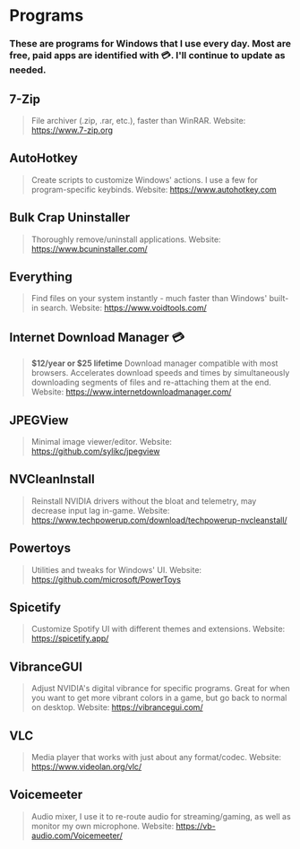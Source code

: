 # Programs

### These are programs for Windows that I use every day. Most are free, paid apps are identified with 💳. I'll continue to update as needed.

## 7-Zip
> File archiver (.zip, .rar, etc.), faster than WinRAR.
> Website: https://www.7-zip.org

## AutoHotkey
> Create scripts to customize Windows' actions. I use a few for program-specific keybinds.
> Website: https://www.autohotkey.com

## Bulk Crap Uninstaller
> Thoroughly remove/uninstall applications.
> Website: https://www.bcuninstaller.com/

## Everything
> Find files on your system instantly - much faster than Windows' built-in search.
> Website: https://www.voidtools.com/

## Internet Download Manager 💳
> __$12/year or $25 lifetime__
> Download manager compatible with most browsers. Accelerates download speeds and times by simultaneously downloading segments of files and re-attaching them at the end.
> Website: https://www.internetdownloadmanager.com/

## JPEGView
> Minimal image viewer/editor.
> Website: https://github.com/sylikc/jpegview

## NVCleanInstall
> Reinstall NVIDIA drivers without the bloat and telemetry, may decrease input lag in-game.
> Website: https://www.techpowerup.com/download/techpowerup-nvcleanstall/

## Powertoys
> Utilities and tweaks for Windows' UI.
> Website: https://github.com/microsoft/PowerToys

## Spicetify
> Customize Spotify UI with different themes and extensions.
> Website: https://spicetify.app/

## VibranceGUI
> Adjust NVIDIA's digital vibrance for specific programs. Great for when you want to get more vibrant colors in a game, but go back to normal on desktop.
> Website: https://vibrancegui.com/

## VLC
> Media player that works with just about any format/codec.
> Website: https://www.videolan.org/vlc/

## Voicemeeter
> Audio mixer, I use it to re-route audio for streaming/gaming, as well as monitor my own microphone.
> Website: https://vb-audio.com/Voicemeeter/